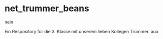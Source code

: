 # net_trummer_beans
nein


Ein Respository für die 3. Klasse mit unserem lieben Kollegen Trümmer.
aua
